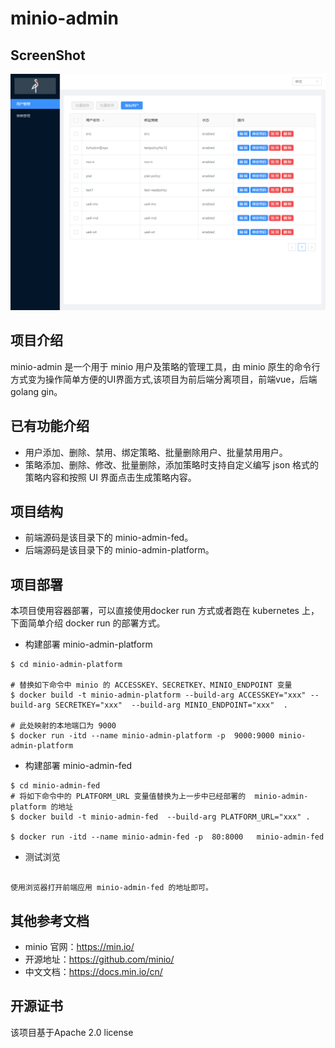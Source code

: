

# minio-admin

## ScreenShot
![avatar](media/zh.png)

## 项目介绍
minio-admin 是一个用于 minio 用户及策略的管理工具，由 minio 原生的命令行方式变为操作简单方便的UI界面方式,该项目为前后端分离项目，前端vue，后端golang gin。
  
## 已有功能介绍
- 用户添加、删除、禁用、绑定策略、批量删除用户、批量禁用用户。
- 策略添加、删除、修改、批量删除，添加策略时支持自定义编写 json 格式的策略内容和按照 UI 界面点击生成策略内容。


## 项目结构
- 前端源码是该目录下的 minio-admin-fed。
- 后端源码是该目录下的 minio-admin-platform。


## 项目部署
本项目使用容器部署，可以直接使用docker run 方式或者跑在 kubernetes  上，下面简单介绍 docker run 的部署方式。
- 构建部署 minio-admin-platform
```
$ cd minio-admin-platform

# 替换如下命令中 minio 的 ACCESSKEY、SECRETKEY、MINIO_ENDPOINT 变量
$ docker build -t minio-admin-platform --build-arg ACCESSKEY="xxx" --build-arg SECRETKEY="xxx"  --build-arg MINIO_ENDPOINT="xxx"  .

# 此处映射的本地端口为 9000 
$ docker run -itd --name minio-admin-platform -p  9000:9000 minio-admin-platform 
```
- 构建部署  minio-admin-fed
```
$ cd minio-admin-fed
# 将如下命令中的 PLATFORM_URL 变量值替换为上一步中已经部署的  minio-admin-platform 的地址
$ docker build -t minio-admin-fed  --build-arg PLATFORM_URL="xxx" .

$ docker run -itd --name minio-admin-fed -p  80:8000   minio-admin-fed 
```
- 测试浏览
```

使用浏览器打开前端应用 minio-admin-fed 的地址即可。

```

## 其他参考文档

-  minio 官网：https://min.io/
- 开源地址：https://github.com/minio/
- 中文文档：https://docs.min.io/cn/

## 开源证书
该项目基于Apache 2.0 license